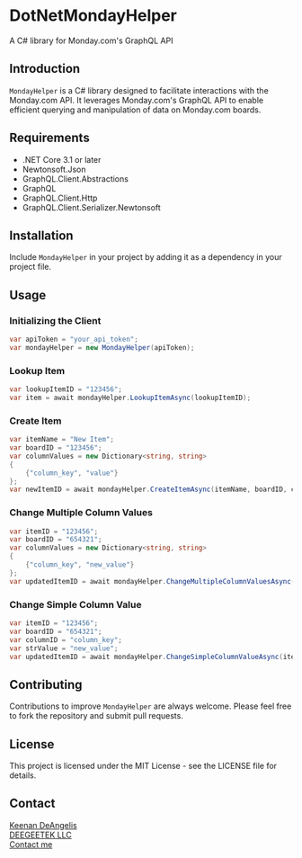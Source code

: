 # DotNetMondayHelper
 A C# library for Monday.com's GraphQL API

## Introduction
`MondayHelper` is a C# library designed to facilitate interactions with the Monday.com API. It leverages Monday.com's GraphQL API to enable efficient querying and manipulation of data on Monday.com boards.

## Requirements
- .NET Core 3.1 or later
- Newtonsoft.Json
- GraphQL.Client.Abstractions
- GraphQL
- GraphQL.Client.Http
- GraphQL.Client.Serializer.Newtonsoft

## Installation
Include `MondayHelper` in your project by adding it as a dependency in your project file.

## Usage
### Initializing the Client
```csharp
var apiToken = "your_api_token";
var mondayHelper = new MondayHelper(apiToken);
```

### Lookup Item
```csharp
var lookupItemID = "123456";
var item = await mondayHelper.LookupItemAsync(lookupItemID);
```

### Create Item
```csharp
var itemName = "New Item";
var boardID = "123456";
var columnValues = new Dictionary<string, string>
{
    {"column_key", "value"}
};
var newItemID = await mondayHelper.CreateItemAsync(itemName, boardID, columnValues);
```

### Change Multiple Column Values
```csharp
var itemID = "123456";
var boardID = "654321";
var columnValues = new Dictionary<string, string>
{
    {"column_key", "new_value"}
};
var updatedItemID = await mondayHelper.ChangeMultipleColumnValuesAsync(itemID, boardID, columnValues);
```

### Change Simple Column Value
```csharp
var itemID = "123456";
var boardID = "654321";
var columnID = "column_key";
var strValue = "new_value";
var updatedItemID = await mondayHelper.ChangeSimpleColumnValueAsync(itemID, boardID, columnID, strValue);
```

## Contributing
Contributions to improve `MondayHelper` are always welcome. Please feel free to fork the repository and submit pull requests.

## License
This project is licensed under the MIT License - see the LICENSE file for details.

## Contact
<a href="https://github.com/K33KS">Keenan DeAngelis</a><br/>
<a href="https://deegeetek.com">DEEGEETEK LLC</a><br/>
<a href="mailto:deegeetek@gmail.com">Contact me</a><br/>

